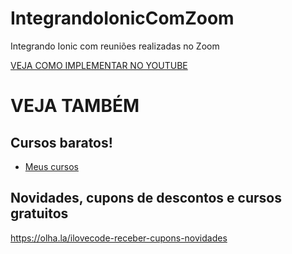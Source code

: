 # IntegrandoIonicComZoom
Integrando Ionic com reuniões realizadas no Zoom

[VEJA COMO IMPLEMENTAR NO YOUTUBE](https://youtu.be/GFRTOgEYqc4)

# VEJA TAMBÉM
## Cursos baratos!
- [Meus cursos](https://olha.la/udemy)

## Novidades, cupons de descontos e cursos gratuitos
https://olha.la/ilovecode-receber-cupons-novidades
